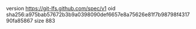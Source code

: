 version https://git-lfs.github.com/spec/v1
oid sha256:a975bab57672b3b9a0398090def6657e8a75626e81f7b98798f431790fa85867
size 883
